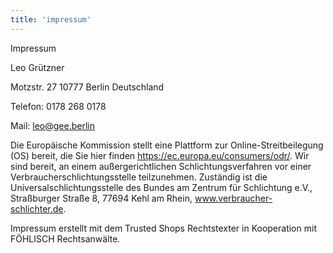 ```yaml
---
title: 'impressum'
---
```


Impressum

Leo Grützner

Motzstr. 27
10777 Berlin
Deutschland

Telefon: 0178 268 0178

Mail: leo@gee.berlin

Die Europäische Kommission stellt eine Plattform zur Online-Streitbeilegung (OS) bereit, die Sie hier finden https://ec.europa.eu/consumers/odr/. Wir sind bereit, an einem außergerichtlichen Schlichtungsverfahren vor einer Verbraucherschlichtungsstelle teilzunehmen. Zuständig ist die Universalschlichtungsstelle des Bundes am Zentrum für Schlichtung e.V., Straßburger Straße 8, 77694 Kehl am Rhein, www.verbraucher-schlichter.de.

Impressum erstellt mit dem Trusted Shops Rechtstexter in Kooperation mit FÖHLISCH Rechtsanwälte.
